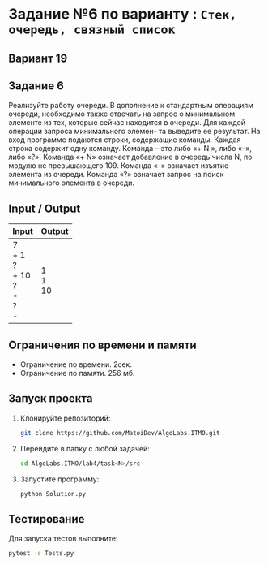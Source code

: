 # Задание №6 по варианту : `Стек, очередь, связный список`

## Вариант 19

## Задание 6

Реализуйте работу очереди. В дополнение к стандартным операциям очереди, необходимо также отвечать на запрос о
минимальном элементе из тех, которые сейчас находится в очереди. Для каждой операции запроса минимального элемен- та
выведите ее результат.
На вход программе подаются строки, содержащие команды. Каждая строка содержит одну команду. Команда – это либо «+ N »,
либо «–», либо «?». Команда «+ N» означает добавление в очередь числа N, по модулю не превышающего 109. Команда «–»
означает изъятие элемента из очереди. Команда «?» означает запрос на поиск минимального элемента в очереди.

## Input / Output

| Input                                            | Output         |
|--------------------------------------------------|----------------|
| 7<br/>+ 1<br/>?<br/>+ 10<br/>?<br/>-<br/>?<br/>- | 1<br/>1<br/>10 |

## Ограничения по времени и памяти

- Ограничение по времени. 2сек.
- Ограничение по памяти. 256 мб.

## Запуск проекта

1. Клонируйте репозиторий:
   ```bash
   git clone https://github.com/MatoiDev/AlgoLabs.ITMO.git
   ```

2. Перейдите в папку с любой задачей:
   ```bash
   cd AlgoLabs.ITMO/lab4/task<N>/src
   ```

3. Запустите программу:
   ```bash
   python Solution.py
   ```

## Тестирование

Для запуска тестов выполните:

   ```bash
   pytest -s Tests.py
   ```